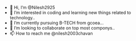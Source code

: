 - 👋 Hi, I’m @Nilesh2925
- 👀 I’m interested in coding and learning new things related to technology..
- 🌱 I’m currently pursuing B-TECH from gcoea...
- 💞️ I’m looking to collaborate on top most componys..
- 📫 How to reach me @nilesh2003chavan

<!---
Nilesh2925/Nilesh2925 is a ✨ special ✨ repository because its `README.md` (this file) appears on your GitHub profile.
You can click the Preview link to take a look at your changes.
--->
